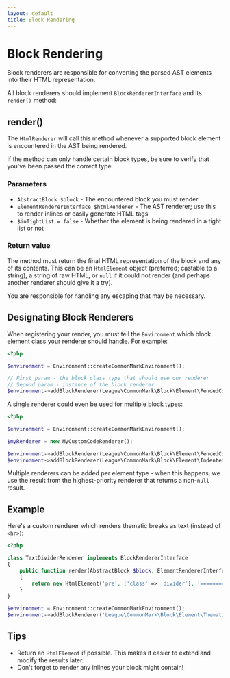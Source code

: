 ```yaml
---
layout: default
title: Block Rendering
---
```


Block Rendering
===============

Block renderers are responsible for converting the parsed AST elements into their HTML representation.

All block renderers should implement `BlockRendererInterface` and its `render()` method:

## render()

The `HtmlRenderer` will call this method whenever a supported block element is encountered in the AST being rendered.

If the method can only handle certain block types, be sure to verify that you've been passed the correct type.

### Parameters

* `AbstractBlock $block` - The encountered block you must render
* `ElementRendererInterface $htmlRenderer` - The AST renderer; use this to render inlines or easily generate HTML tags
* `$inTightList = false` - Whether the element is being rendered in a tight list or not

### Return value

The method must return the final HTML representation of the block and any of its contents. This can be an `HtmlElement` object (preferred; castable to a string), a string of raw HTML, or `null` if it could not render (and perhaps another renderer should give it a try).

You are responsible for handling any escaping that may be necessary.

## Designating Block Renderers

When registering your render, you must tell the `Environment` which block element class your renderer should handle. For example:

~~~php
<?php

$environment = Environment::createCommonMarkEnvironment();

// First param - the block class type that should use our renderer
// Second param - instance of the block renderer
$environment->addBlockRenderer(League\CommonMark\Block\Element\FencedCode::class, new MyCustomCodeRenderer());
~~~

A single renderer could even be used for multiple block types:

~~~php
<?php

$environment = Environment::createCommonMarkEnvironment();

$myRenderer = new MyCustomCodeRenderer();

$environment->addBlockRenderer(League\CommonMark\Block\Element\FencedCode::class, $myRenderer, 10);
$environment->addBlockRenderer(League\CommonMark\Block\Element\IndentedCode::class, $myRenderer, 20);
~~~

Multiple renderers can be added per element type - when this happens, we use the result from the highest-priority renderer that returns a non-`null` result.

## Example

Here's a custom renderer which renders thematic breaks as text (instead of `<hr>`):

~~~php
<?php

class TextDividerRenderer implements BlockRendererInterface
{
    public function render(AbstractBlock $block, ElementRendererInterface $htmlRenderer, $inTightList = false)
    {
        return new HtmlElement('pre', ['class' => 'divider'], '==============================');
    }
}

$environment = Environment::createCommonMarkEnvironment();
$environment->addBlockRenderer('League\CommonMark\Block\Element\ThematicBreak', new TextDividerRenderer());
~~~

## Tips

* Return an `HtmlElement` if possible. This makes it easier to extend and modify the results later.
* Don't forget to render any inlines your block might contain!
